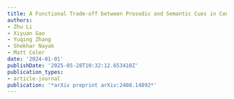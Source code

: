 ```yaml
---
title: A Functional Trade-off between Prosodic and Semantic Cues in Conveying Sarcasm
authors:
- Zhu Li
- Xiyuan Gao
- Yuqing Zhang
- Shekhar Nayak
- Matt Coler
date: '2024-01-01'
publishDate: '2025-05-28T10:32:12.653410Z'
publication_types:
- article-journal
publication: '*arXiv preprint arXiv:2408.14892*'
---
```

